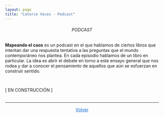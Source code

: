 ```yaml
---
layout: page
title: "Catorce Veces - Podcast"
---
```


<h6><center> PODCAST </center></h6>

**Mapeando el caos** es un podcast en el que hablamos de ciertos libros que intentan dar una respuesta tentativa a las preguntas que el mundo contemporáneo nos plantea. En cada episodio hablamos de un libro en particular. La idea es abrir el debate en torno a este ensayo general que nos rodea y dar a conocer el pensamiento de aquellos que aún se esfuerzan en construir sentido.

<br>

[ EN CONSTRUCCIÓN ]

<hr style='margin-top:2rem'>

<p><center><a style='color: #126AD2; text-decoration:underline;' href="/">Volver</a></center></p>
